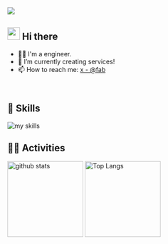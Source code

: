 <!-- 1. GitHub ユーザー名を変更 -->
<div align="left">
  <img src="https://komarev.com/ghpvc/?username=0xfab0131" />
</div>


<!-- 2. プロフィールや連絡先を変更 -->
## <img src="https://media.giphy.com/media/hvRJCLFzcasrR4ia7z/giphy.gif" width="28"> Hi there

- 🧑‍💻 I'm a engineer.
- 🌱 I’m currently creating services!
- 📫 How to reach me: [x - @fab](https://twitter.com/fab_for_fab)
<br>


<!-- 3. 好きな技術スタックに変更 -->
<!-- ライトモート：theme=light, ダークモート：theme=dark -->
<!-- アイコンの選択肢一覧：https://arc.net/l/quote/zizyykfh -->
## 🌱 Skills
<img alt="my skills" src="https://skillicons.dev/icons?theme=dark&perline=7&i=github,githubactions,azure,aws,gcp,ubuntu,bash,vercel,supabase,firebase,cloudflare,html,css,materialui,tailwind,js,ts,threejs,nodejs,vite,nextjs,react,astro,deno,bun,docker,py,flask,django,cs,dotnet,go,graphql,kubernetes,postgres" />
<br>


<!-- 4. GitHub ユーザー名を変更, 2箇所 -->
<!-- ライトモート：theme=light, ダークモート：theme=vue-dark  -->
## 🏃‍♀️ Activities
<div align="left"> 
  <img alt="github stats" height="170px" src="https://gtihub-readme-stats-azure.vercel.app/api?username=0xfab0131&theme=vue-dark&count_private=true&include_all_commits=true&rank_icon=github&show_icons=true" />
  <img alt="Top Langs" height="170px" src="https://gtihub-readme-stats-azure.vercel.app/api/top-langs/?username=0xfab0131&theme=vue-dark&count_private=true&show_icons=true&layout=donut&include_all_commits=true&rank_icon=github&size_weight=0.5&count_weight=0.5&langs_count=8&hide=html,css,php" />
</div>


<!--
This repository is a ✨ _special_ ✨ repository because its `README.md` (this file) appears on your GitHub profile.

Here are some ideas to get you started:

- 🔭 I’m currently working on ...
- 🌱 I’m currently learning ...
- 👯 I’m looking to collaborate on ...
- 🤔 I’m looking for help with ...
- 💬 Ask me about ...
- 📫 How to reach me: ...
- 😄 Pronouns: ...
- ⚡ Fun fact: ...
-->
